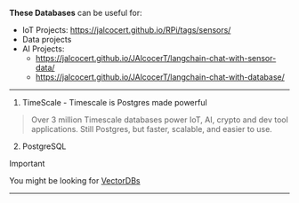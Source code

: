 **These Databases** can be useful for:

* IoT Projects: <https://jalcocert.github.io/RPi/tags/sensors/>
* Data projects 
* AI Projects: 
    * <https://jalcocert.github.io/JAlcocerT/langchain-chat-with-sensor-data/>
    * <https://jalcocert.github.io/JAlcocerT/langchain-chat-with-database/>
---

1. TimeScale - Timescale is Postgres made powerful

> Over 3 million Timescale databases power IoT, AI, crypto and dev tool applications. Still Postgres, but faster, scalable, and easier to use.

2. PostgreSQL 

> [!IMPORTANT]
> You might be looking for [VectorDBs](https://github.com/JAlcocerT/Docker/tree/main/AI_Gen/Z_VectorDBs)

---